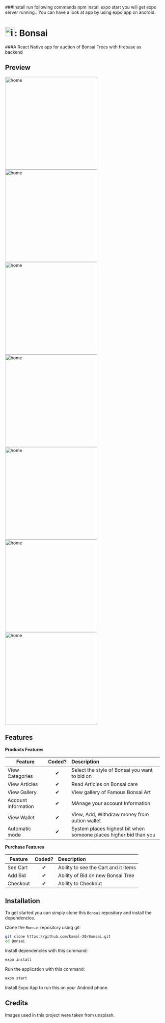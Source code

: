 

###Install
run following commands 
  npm install
  expo start
you will get expo server running.. You can have a look at app by using expo app on android.

# <img src="https://res.cloudinary.com/dsys26psh/image/upload/v1626267627/bonsai_jmvdf5.png" alt="icon" width="30" />: Bonsai
###A React Native app for auction of Bonsai Trees with firebase as backend

## Preview
<img src="https://res.cloudinary.com/dsys26psh/image/upload/v1621157061/WhatsApp_Image_2021-05-16_at_14.48.49_emdj6d.jpg" alt="home" width="300" />     <img src="https://res.cloudinary.com/dsys26psh/image/upload/v1621157793/WhatsApp_Image_2021-05-16_at_14.48.50_sacfsd.jpg" alt="home" width="300" />     <img src="https://res.cloudinary.com/dsys26psh/image/upload/v1621157793/WhatsApp_Image_2021-05-16_at_14.48.50_1_q3jakl.jpg" alt="home" width="300" />     <img src="https://res.cloudinary.com/dsys26psh/image/upload/v1621157792/WhatsApp_Image_2021-05-16_at_14.48.51_ayv8wz.jpg" alt="home" width="300" />     <img src="https://res.cloudinary.com/dsys26psh/image/upload/v1621157792/WhatsApp_Image_2021-05-16_at_14.48.52_xucmsf.jpg" alt="home" width="300" />     <img src="https://res.cloudinary.com/dsys26psh/image/upload/v1621157792/WhatsApp_Image_2021-05-16_at_14.51.09_feywap.jpg" alt="home" width="300" />     <img src="https://res.cloudinary.com/dsys26psh/image/upload/v1621157792/WhatsApp_Image_2021-05-16_at_14.48.52_1_xhvruj.jpg" alt="home" width="300" />


## Features

<b>Products Features</b>

| Feature  |  Coded?       | Description  |
|----------|:-------------:|:-------------|
| View Categories | &#10004; | Select the style of Bonsai you want to bid on|
| View Articles | &#10004; | Read Articles on Bonsai care|
| View Gallery | &#10004; | View gallery of Famous Bonsai Art|
| Account information | &#10004; | MAnage your account Information |
| View Wallet | &#10004; | View, Add, Withdraw money from aution wallet |
| Automatic mode | &#10004; | System places highest bit when someone places higher bid than you |

<b>Purchase Features</b>

| Feature  |  Coded?       | Description  |
|----------|:-------------:|:-------------|
| See Cart | &#10004; | Ability to see the Cart and it items |
| Add Bid | &#10004; | Ability of Bid on new Bonsai Tree |
| Checkout | &#10004; | Ability to Checkout |


## Installation

To get started  you can simply clone this `Bonsai` repository and install the dependencies.

Clone the `Bonsai` repository using git:

```bash
git clone https://github.com/kamal-20/Bonsai.git
cd Bonsai
```

Install dependencies with this command:
```bash
expo install
```

Run the application with this command:
```bash
expo start
```

Install Expo App to run this on your Android phone.


## Credits
Images used in this project were taken from unsplash.

